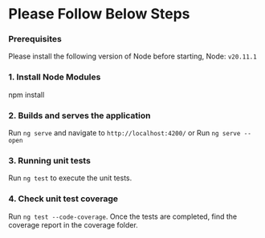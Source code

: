 # Please Follow Below Steps

### Prerequisites
Please install the following version of Node before starting,
Node: `v20.11.1`

### 1. Install Node Modules
npm install

### 2. Builds and serves the application
Run `ng serve` and navigate to `http://localhost:4200/`
or
Run `ng serve --open` 

### 3. Running unit tests
Run `ng test` to execute the unit tests.

### 4. Check unit test coverage
Run `ng test --code-coverage`.
Once the tests are completed, find the coverage report in the coverage folder.
